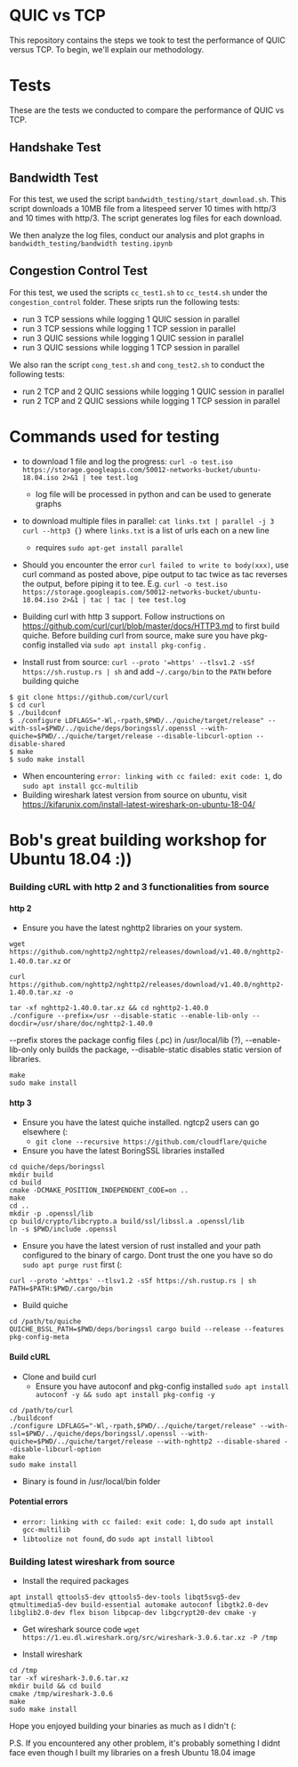 # QUIC vs TCP
This repository contains the steps we took to test the performance of QUIC versus TCP. To begin, we'll explain our methodology.

# Tests
These are the tests we conducted to compare the performance of QUIC vs TCP.
## Handshake Test

## Bandwidth Test
For this test, we used the script `bandwidth_testing/start_download.sh`. This script downloads a 10MB file from a litespeed server 10 times with http/3 and 10 times with http/3. The script generates log files for each download.

We then analyze the log files, conduct our analysis and plot graphs in `bandwidth_testing/bandwidth testing.ipynb`

## Congestion Control Test
For this test, we used the scripts `cc_test1.sh` to `cc_test4.sh` under the `congestion_control` folder. These sripts run the following tests:
* run 3 TCP sessions while logging 1 QUIC session in parallel
* run 3 TCP sessions while logging 1 TCP session in parallel
* run 3 QUIC sessions while logging 1 QUIC session in parallel
* run 3 QUIC sessions while logging 1 TCP session in parallel

We also ran the script `cong_test.sh` and `cong_test2.sh` to conduct the following tests:
* run 2 TCP and 2 QUIC sessions while logging 1 QUIC session in parallel
* run 2 TCP and 2 QUIC sessions while logging 1 TCP session in parallel

# Commands used for testing
* to download 1 file and log the progress: `curl -o test.iso https://storage.googleapis.com/50012-networks-bucket/ubuntu-18.04.iso 2>&1 | tee test.log`
    * log file will be processed in python and can be used to generate graphs

* to download multiple files in parallel: `cat links.txt | parallel -j 3 curl --http3 {}` where `links.txt` is a list of urls each on a new line
    * requires `sudo apt-get install parallel`
* Should you encounter the error ```curl failed to write to body(xxx)```, use curl command as posted above, pipe output to tac twice as tac reverses the output, before piping it to tee. E.g. `curl -o test.iso https://storage.googleapis.com/50012-networks-bucket/ubuntu-18.04.iso 2>&1 | tac | tac | tee test.log`

* Building curl with http 3 support. Follow instructions on https://github.com/curl/curl/blob/master/docs/HTTP3.md to first build quiche. Before building curl from source, make sure you have pkg-config installed via `sudo apt install pkg-config` .

* Install rust from source: `curl --proto '=https' --tlsv1.2 -sSf https://sh.rustup.rs | sh` and add `~/.cargo/bin` to the `PATH` before building quiche
```
$ git clone https://github.com/curl/curl
$ cd curl
$ ./buildconf
$ ./configure LDFLAGS="-Wl,-rpath,$PWD/../quiche/target/release" --with-ssl=$PWD/../quiche/deps/boringssl/.openssl --with-quiche=$PWD/../quiche/target/release --disable-libcurl-option --disable-shared
$ make
$ sudo make install
```
* When encountering ```error: linking with cc failed: exit code: 1```, do ```sudo apt install gcc-multilib```
* Building wireshark latest version from source on ubuntu, visit https://kifarunix.com/install-latest-wireshark-on-ubuntu-18-04/

# Bob's great building workshop for Ubuntu 18.04 :))

### Building cURL with http 2 and 3 functionalities from source 
#### http 2
* Ensure you have the latest nghttp2 libraries on your system.

```wget https://github.com/nghttp2/nghttp2/releases/download/v1.40.0/nghttp2-1.40.0.tar.xz``` or 

```curl https://github.com/nghttp2/nghttp2/releases/download/v1.40.0/nghttp2-1.40.0.tar.xz -o```
```
tar -xf nghttp2-1.40.0.tar.xz && cd nghttp2-1.40.0
./configure --prefix=/usr --disable-static --enable-lib-only --docdir=/usr/share/doc/nghttp2-1.40.0
```
--prefix stores the package config files (.pc) in /usr/local/lib (?), --enable-lib-only only builds the package, --disable-static disables static version of libraries.
```
make
sudo make install
```
#### http 3
* Ensure you have the latest quiche installed. ngtcp2 users can go elsewhere (:
   * ```git clone --recursive https://github.com/cloudflare/quiche```
* Ensure you have the latest BoringSSL libraries installed
```
cd quiche/deps/boringssl
mkdir build
cd build
cmake -DCMAKE_POSITION_INDEPENDENT_CODE=on ..
make
cd ..
mkdir -p .openssl/lib
cp build/crypto/libcrypto.a build/ssl/libssl.a .openssl/lib
ln -s $PWD/include .openssl
```
* Ensure you have the latest version of rust installed and your path configured to the binary of cargo. Dont trust the one you have so do ```sudo apt purge rust``` first (:
```
curl --proto '=https' --tlsv1.2 -sSf https://sh.rustup.rs | sh
PATH=$PATH:$PWD/.cargo/bin
```
* Build quiche
```
cd /path/to/quiche
QUICHE_BSSL_PATH=$PWD/deps/boringssl cargo build --release --features pkg-config-meta
```

#### Build cURL
* Clone and build curl
   * Ensure you have autoconf and pkg-config installed ```sudo apt install autoconf -y && sudo apt install pkg-config -y``` 
```
cd /path/to/curl
./buildconf
./configure LDFLAGS="-Wl,-rpath,$PWD/../quiche/target/release" --with-ssl=$PWD/../quiche/deps/boringssl/.openssl --with-quiche=$PWD/../quiche/target/release --with-nghttp2 --disable-shared --disable-libcurl-option
make
sudo make install
```
* Binary is found in /usr/local/bin folder
#### Potential errors
* ```error: linking with cc failed: exit code: 1```, do ```sudo apt install gcc-multilib```
* ```libtoolize not found```, do ```sudo apt install libtool```

### Building latest wireshark from source
* Install the required packages
```
apt install qttools5-dev qttools5-dev-tools libqt5svg5-dev qtmultimedia5-dev build-essential automake autoconf libgtk2.0-dev libglib2.0-dev flex bison libpcap-dev libgcrypt20-dev cmake -y
```

* Get wireshark source code
```wget https://1.eu.dl.wireshark.org/src/wireshark-3.0.6.tar.xz -P /tmp```

* Install wireshark
```
cd /tmp
tar -xf wireshark-3.0.6.tar.xz
mkdir build && cd build
cmake /tmp/wireshark-3.0.6
make
sudo make install
```
Hope you enjoyed building your binaries as much as I didn't (:

P.S. If you encountered any other problem, it's probably something I didnt face even though I built my libraries on a fresh Ubuntu 18.04 image
